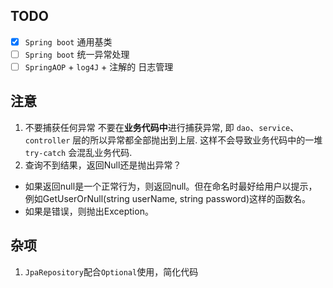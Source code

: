 ## TODO
 - [x] `Spring boot` 通用基类
 - [ ] `Spring boot` 统一异常处理 
 - [ ] `SpringAOP` + `log4J` + 注解的 日志管理
## 注意
1. 不要捕获任何异常
不要在**业务代码中**进行捕获异常, 即 `dao`、`service`、`controller` 层的所以异常都全部抛出到上层. 这样不会导致业务代码中的一堆  `try-catch`  会混乱业务代码.
2.  查询不到结果，返回Null还是抛出异常？
- 如果返回null是一个正常行为，则返回null。但在命名时最好给用户以提示，例如GetUserOrNull(string userName, string password)这样的函数名。
- 如果是错误，则抛出Exception。


## 杂项
1. `JpaRepository`配合`Optional`使用，简化代码

<!--stackedit_data:
eyJoaXN0b3J5IjpbLTE4NTQ2NDA5ODIsMzMzOTY3ODcsODQyOT
g1OTI0LDE3ODk2MzI3NjAsMTE0OTAzMjk4Ml19
-->
